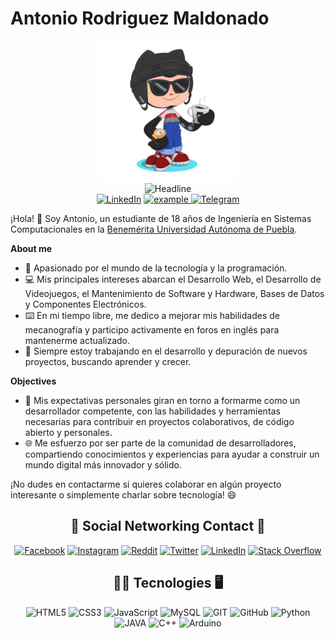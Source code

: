 <h1>Antonio Rodriguez Maldonado</h1>

<div align=center>
        <img src="https://raw.githubusercontent.com/AhmedFathyDev/AhmedFathyDev/main/GitHub.png" alt="GitHub Octocat Drinking a Cup of Coffee" height="225">
</div>

<div align=center >
        <img src="https://readme-typing-svg.herokuapp.com?color=%7b68ee&size=32&center=true&vCenter=true&width=800&height=55&lines=Hi+there,+welcome+to+my+GitHub+profile;I'm+Antonio+Rodriguez+%F0%9F%91%8B;Computer+Science+Student;Software+Engineer;Problem+Solver;Benemérita+Universidad+Autónoma+de+Puebla" alt="Headline" />
</div>

<div align=center>
        <a href="https://www.linkedin.com/in/rodriguezmldo/"><img src="https://img.shields.io/badge/Linkedin-0077b5?style=flat&logo=linkedin" alt="LinkedIn" /></a>
        <a href="mailto:j.antonio-rm@outlook.com?subject=Feedback%20From%20Github&body=Hello," target="_blank">
            <img src="https://img.shields.io/badge/Outlook-0078D4.svg?style=flat&logo=microsoftoutlook&logoColor=white" alt="example"/>
        </a>
        <a href="https://t.me/rodriguezmldo"><img src="https://img.shields.io/badge/Telegram-0088dc?style=flat&logo=telegram" alt="Telegram" /></a>
</div>

¡Hola! 👋 Soy Antonio, un estudiante de 18 años de Ingeniería en Sistemas Computacionales en la <a href="https://www.buap.mx/" target="_blank">Benemérita Universidad Autónoma de Puebla</a>.

**About me**

- 🌟 Apasionado por el mundo de la tecnología y la programación.
- 💻 Mis principales intereses abarcan el Desarrollo Web, el Desarrollo de Videojuegos, el Mantenimiento de Software y Hardware, 
    Bases de Datos y Componentes Electrónicos.
- ⌨️ En mi tiempo libre, me dedico a mejorar mis habilidades de mecanografía y participo activamente en foros en inglés 
    para mantenerme actualizado.
- 🚀 Siempre estoy trabajando en el desarrollo y depuración de nuevos proyectos, buscando aprender y crecer.

**Objectives**

- 🎯 Mis expectativas personales giran en torno a formarme como un desarrollador competente, con las habilidades y herramientas 
    necesarias para contribuir en proyectos colaborativos, de código abierto y personales.
- 🌐 Me esfuerzo por ser parte de la comunidad de desarrolladores, compartiendo conocimientos y experiencias 
    para ayudar a construir un mundo digital más innovador y sólido.

¡No dudes en contactarme si quieres colaborar en algún proyecto interesante o simplemente charlar sobre tecnología! 😄

<h2 align="center">🔔 Social Networking Contact 📲</h2>
<div align="center">
  
[![Facebook](https://img.shields.io/badge/Facebook-%231877F2.svg?logo=Facebook&logoColor=white&style=for-the-badge)](https://facebook.com/rodriguezmldo) 
[![Instagram](https://img.shields.io/badge/Instagram-%23E4405F.svg?logo=Instagram&logoColor=white&style=for-the-badge)](https://instagram.com/rodriguezmldo)
[![Reddit](https://img.shields.io/badge/-Reddit-FF4500?logo=reddit&logoColor=white&style=for-the-badge)](https://www.reddit.com/user/rodriguezmldo)
[![Twitter](https://img.shields.io/badge/Twitter-%231DA1F2.svg?logo=Twitter&logoColor=white&style=for-the-badge)](https://twitter.com/rodriguezmldo)
[![LinkedIn](https://img.shields.io/badge/LinkedIn-%230077B5.svg?logo=linkedin&logoColor=white&style=for-the-badge)](https://linkedin.com/in/rodriguezmldo)
[![Stack Overflow](https://img.shields.io/badge/-Stackoverflow-FE7A16?logo=stack-overflow&logoColor=white&style=for-the-badge)](https://stackoverflow.com/users/22699041/rodriguezmldo)

</div>

<h2 align="center"> 👨‍💻 Tecnologies 🖥️ </h2>
<div align="center">
  
![HTML5](https://img.shields.io/badge/html5-%23E34F26.svg?style=for-the-badge&logo=html5&logoColor=white) ![CSS3](https://img.shields.io/badge/css3-%231572B6.svg?style=for-the-badge&logo=css3&logoColor=white) ![JavaScript](https://img.shields.io/badge/javascript-%23323330.svg?style=for-the-badge&logo=javascript&logoColor=%23F7DF1E) ![MySQL](https://img.shields.io/badge/mysql-%2300f.svg?style=for-the-badge&logo=mysql&logoColor=white) ![GIT](https://img.shields.io/badge/Git-fc6d26?style=for-the-badge&logo=git&logoColor=white) ![GitHub](https://img.shields.io/badge/GitHub-%23121011.svg?style=for-the-badge&logo=github&logoColor=white) ![Python](https://img.shields.io/badge/python-3670A0?style=for-the-badge&logo=python&logoColor=ffdd54) ![JAVA](https://custom-icon-badges.demolab.com/badge/Java-f89820.svg?style=for-the-badge&logo=java-colorful) ![C++](https://img.shields.io/badge/c++-%2300599C.svg?style=for-the-badge&logo=c%2B%2B&logoColor=white) ![Arduino](https://img.shields.io/badge/-Arduino-00979D?style=for-the-badge&logo=Arduino&logoColor=white) 

</div>

<!--
**rodriguezmldo/rodriguezmldo** is a ✨ _special_ ✨ repository because its `README.md` (this file) appears on your GitHub profile.

Here are some ideas to get you started:

- 🔭 I’m currently working on ...
- 🌱 I’m currently learning ...
- 👯 I’m looking to collaborate on ...
- 🤔 I’m looking for help with ...
- 💬 Ask me about ...
- 📫 How to reach me: ...
- 😄 Pronouns: ...
- ⚡ Fun fact: ...
-->
